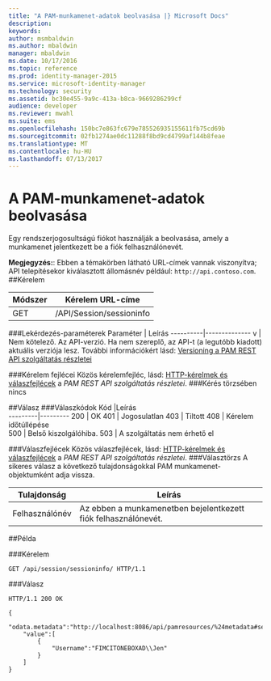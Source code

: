 ```yaml
---
title: "A PAM-munkamenet-adatok beolvasása |} Microsoft Docs"
description: 
keywords: 
author: msmbaldwin
ms.author: mbaldwin
manager: mbaldwin
ms.date: 10/17/2016
ms.topic: reference
ms.prod: identity-manager-2015
ms.service: microsoft-identity-manager
ms.technology: security
ms.assetid: bc30e455-9a9c-413a-b8ca-9669286299cf
audience: developer
ms.reviewer: mwahl
ms.suite: ems
ms.openlocfilehash: 150bc7e863fc679e785526935155611fb75cd69b
ms.sourcegitcommit: 02fb1274ae0dc11288f8bd9cd4799af144b8feae
ms.translationtype: MT
ms.contentlocale: hu-HU
ms.lasthandoff: 07/13/2017
---
```

# <a name="get-pam-session-info"></a>A PAM-munkamenet-adatok beolvasása
Egy rendszerjogosultságú fiókot használják a beolvasása, amely a munkamenet jelentkezett be a fiók felhasználónevét.

**Megjegyzés:**: Ebben a témakörben látható URL-címek vannak viszonyítva; API telepítésekor kiválasztott állomásnév például: `http://api.contoso.com`.
##<a name="request"></a>Kérelem


Módszer  |Kérelem URL-címe  
---------|---------
GET     |/API/Session/sessioninfo

###<a name="query-parameters"></a>Lekérdezés-paraméterek
Paraméter | Leírás
----------|--------------
v | Nem kötelező. Az API-verzió. Ha nem szereplő, az API-t (a legutóbb kiadott) aktuális verziója lesz. További információkért lásd: [Versioning a PAM REST API szolgáltatás részletei](privileged-access-management-rest-api-service-details.md#versioning)

###<a name="request-headers"></a>Kérelem fejlécei
Közös kérelemfejléc, lásd: [HTTP-kérelmek és válaszfejlécek](privileged-access-management-rest-api-service-details.md#http-request-and-response-headers) a *PAM REST API szolgáltatás részletei*.
###<a name="request-body"></a>Kérés törzsében
nincs

##<a name="response"></a>Válasz
###<a name="response-codes"></a>Válaszkódok
Kód  |Leírás  
---------|---------
200 | OK
401 | Jogosulatlan
403 | Tiltott
408 | Kérelem időtúllépése   
500 | Belső kiszolgálóhiba.
503 | A szolgáltatás nem érhető el

###<a name="response-headers"></a>Válaszfejlécek
Közös válaszfejlécek, lásd: [HTTP-kérelmek és válaszfejlécek](privileged-access-management-rest-api-service-details.md#http-request-and-response-headers) a *PAM REST API szolgáltatás részletei*.
###<a name="response-body"></a>Választörzs
A sikeres válasz a következő tulajdonságokkal PAM munkamenet-objektumként adja vissza.

Tulajdonság| Leírás
--------|-------------
Felhasználónév| Az ebben a munkamenetben bejelentkezett fiók felhasználónevét.

##<a name="example"></a>Példa

###<a name="request"></a>Kérelem
```
GET /api/session/sessioninfo/ HTTP/1.1
```
###<a name="response"></a>Válasz
```
HTTP/1.1 200 OK

{
    "odata.metadata":"http://localhost:8086/api/pamresources/%24metadata#sessioninfo",
    "value":[
        {
            "Username":"FIMCITONEBOXAD\\Jen"
        }
    ]
}
```       
